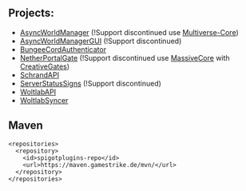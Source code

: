 ## Projects:
  * [AsyncWorldManager](https://github.com/xXSchrandXx/SpigotPlugins/tree/master/AsyncWorldManager) (!Support discontinued use [Multiverse-Core](https://github.com/xXSchrandXx/Multiverse-Core))
  * [AsyncWorldManagerGUI](https://github.com/xXSchrandXx/SpigotPlugins/tree/master/AsyncWorldManagerGUI) (!Support discontinued)
  * [BungeeCordAuthenticator](https://github.com/xXSchrandXx/SpigotPlugins/tree/master/BungeeCordAuthenticator)
  * [NetherPortalGate](https://github.com/xXSchrandXx/SpigotPlugins/tree/master/NetherPortalGate) (!Support discontinued use [MassiveCore](https://github.com/xXSchrandXx/MassiveCore) with [CreativeGates](https://github.com/xXSchrandXx/CreativeGates))
  * [SchrandAPI](https://github.com/xXSchrandXx/SpigotPlugins/tree/master/SchrandAPI)
  * [ServerStatusSigns](https://github.com/xXSchrandXx/SpigotPlugins/tree/master/ServerStatusSign) (!Support discontinued)
  * [WoltlabAPI](https://github.com/xXSchrandXx/SpigotPlugins/tree/master/WoltlabAPI)
  * [WoltlabSyncer](https://github.com/xXSchrandXx/SpigotPlugins/tree/master/WoltlabSyncer)

## Maven
```
<repositories>
  <repository>
    <id>spigotplugins-repo</id>
    <url>https://maven.gamestrike.de/mvn/</url>
  </repository>
</repositories>
```
